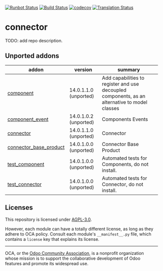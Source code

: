 [![Runbot Status](https://runbot.odoo-community.org/runbot/badge/flat/102/15.0.svg)](https://runbot.odoo-community.org/runbot/repo/github-com-oca-connector-102)
[![Build Status](https://travis-ci.com/OCA/connector.svg?branch=15.0)](https://travis-ci.com/OCA/connector)
[![codecov](https://codecov.io/gh/OCA/connector/branch/15.0/graph/badge.svg)](https://codecov.io/gh/OCA/connector)
[![Translation Status](https://translation.odoo-community.org/widgets/connector-15-0/-/svg-badge.svg)](https://translation.odoo-community.org/engage/connector-15-0/?utm_source=widget)

<!-- /!\ do not modify above this line -->

# connector

TODO: add repo description.

<!-- /!\ do not modify below this line -->

<!-- prettier-ignore-start -->

[//]: # (addons)

Unported addons
---------------
addon | version | summary
--- | --- | ---
[component](component/) | 14.0.1.1.0 (unported) | Add capabilities to register and use decoupled components, as an alternative to model classes
[component_event](component_event/) | 14.0.1.0.2 (unported) | Components Events
[connector](connector/) | 14.0.1.1.0 (unported) | Connector
[connector_base_product](connector_base_product/) | 14.0.1.0.0 (unported) | Connector Base Product
[test_component](test_component/) | 14.0.1.0.0 (unported) | Automated tests for Components, do not install.
[test_connector](test_connector/) | 14.0.1.0.0 (unported) | Automated tests for Connector, do not install.

[//]: # (end addons)

<!-- prettier-ignore-end -->

## Licenses

This repository is licensed under [AGPL-3.0](LICENSE).

However, each module can have a totally different license, as long as they adhere to OCA
policy. Consult each module's `__manifest__.py` file, which contains a `license` key
that explains its license.

----

OCA, or the [Odoo Community Association](http://odoo-community.org/), is a nonprofit
organization whose mission is to support the collaborative development of Odoo features
and promote its widespread use.
